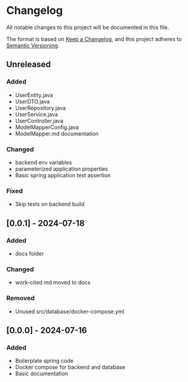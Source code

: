 # Changelog

All notable changes to this project will be documented in this file.

The format is based on [Keep a Changelog](https://keepachangelog.com/en/1.1.0/),
and this project adheres to [Semantic Versioning](https://semver.org/spec/v2.0.0.html).

## Unreleased

### Added
- UserEntity.java
- UserDTO.java
- UserRepository.java
- UserService.java
- UserController.java
- ModelMapperConfig.java
- ModelMapper.md documentation

### Changed
- backend env variables
- parameterized application.properties
- Basic spring application test assertion

### Fixed
- Skip tests on backend build

## [0.0.1] - 2024-07-18

### Added
- docs folder

### Changed
- work-cited.md moved to docs

### Removed
- Unused src/database/docker-compose.yml

## [0.0.0] - 2024-07-16

### Added
- Boilerplate spring code
- Docker compose for backend and database
- Basic documentation